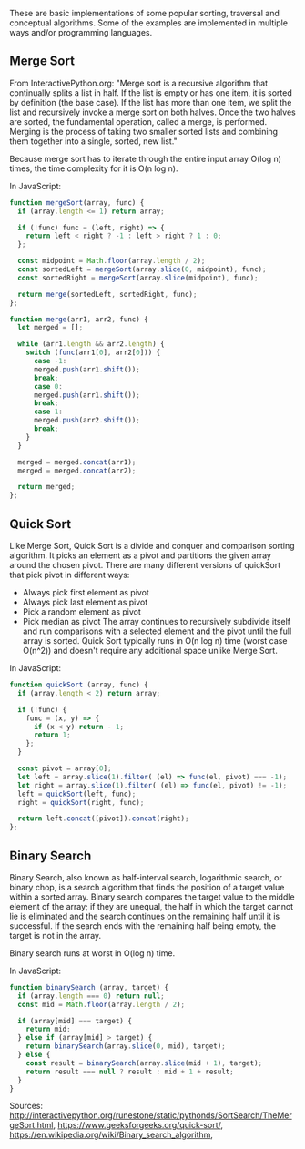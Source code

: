 These are basic implementations of some popular sorting, traversal and conceptual algorithms. Some of the examples are implemented in multiple ways and/or programming languages.

## Merge Sort

From InteractivePython.org: "Merge sort is a recursive algorithm that continually splits a list in half. If the list is empty or has one item, it is sorted by definition (the base case). If the list has more than one item, we split the list and recursively invoke a merge sort on both halves. Once the two halves are sorted, the fundamental operation, called a merge, is performed. Merging is the process of taking two smaller sorted lists and combining them together into a single, sorted, new list."

Because merge sort has to iterate through the entire input array O(log n) times, the time complexity for it is O(n log n).

In JavaScript:
```javascript
function mergeSort(array, func) {
  if (array.length <= 1) return array;

  if (!func) func = (left, right) => {
    return left < right ? -1 : left > right ? 1 : 0;
  };

  const midpoint = Math.floor(array.length / 2);
  const sortedLeft = mergeSort(array.slice(0, midpoint), func);
  const sortedRight = mergeSort(array.slice(midpoint), func);

  return merge(sortedLeft, sortedRight, func);
};

function merge(arr1, arr2, func) {
  let merged = [];

  while (arr1.length && arr2.length) {
    switch (func(arr1[0], arr2[0])) {
      case -1:
      merged.push(arr1.shift());
      break;
      case 0:
      merged.push(arr1.shift());
      break;
      case 1:
      merged.push(arr2.shift());
      break;
    }
  }

  merged = merged.concat(arr1);
  merged = merged.concat(arr2);

  return merged;
};
```

## Quick Sort

Like Merge Sort, Quick Sort is a divide and conquer and comparison sorting algorithm. It picks an element as a pivot and partitions the given array around the chosen pivot. There are many different versions of quickSort that pick pivot in different ways:
- Always pick first element as pivot
- Always pick last element as pivot
- Pick a random element as pivot
- Pick median as pivot
The array continues to recursively subdivide itself and run comparisons with a selected element and the pivot until the full array is sorted. Quick Sort typically runs in O(n log n) time (worst case O(n^2)) and doesn't require any additional space unlike Merge Sort.

In JavaScript:
```JavaScript
function quickSort (array, func) {
  if (array.length < 2) return array;

  if (!func) {
    func = (x, y) => {
      if (x < y) return - 1;
      return 1;
    };
  }

  const pivot = array[0];
  let left = array.slice(1).filter( (el) => func(el, pivot) === -1);
  let right = array.slice(1).filter( (el) => func(el, pivot) != -1);
  left = quickSort(left, func);
  right = quickSort(right, func);

  return left.concat([pivot]).concat(right);
};
```

## Binary Search

Binary Search, also known as half-interval search, logarithmic search, or binary chop, is a search algorithm that finds the position of a target value within a sorted array. Binary search compares the target value to the middle element of the array; if they are unequal, the half in which the target cannot lie is eliminated and the search continues on the remaining half until it is successful. If the search ends with the remaining half being empty, the target is not in the array.

Binary search runs at worst in O(log n) time.

In JavaScript:
```javascript
function binarySearch (array, target) {
  if (array.length === 0) return null;
  const mid = Math.floor(array.length / 2);

  if (array[mid] === target) {
    return mid;
  } else if (array[mid] > target) {
    return binarySearch(array.slice(0, mid), target);
  } else {
    const result = binarySearch(array.slice(mid + 1), target);
    return result === null ? result : mid + 1 + result;
  }
}
```


Sources:
http://interactivepython.org/runestone/static/pythonds/SortSearch/TheMergeSort.html, https://www.geeksforgeeks.org/quick-sort/, https://en.wikipedia.org/wiki/Binary_search_algorithm,
